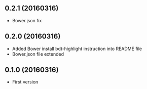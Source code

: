 ## 0.2.1 (20160316)

* Bower.json fix

## 0.2.0 (20160316)

* Added Bower install bdt-highlight instruction into README file
* Bower.json file extended

## 0.1.0 (20160316)

* First version